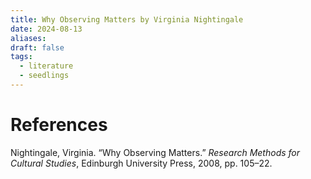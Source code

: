```yaml
---
title: Why Observing Matters by Virginia Nightingale
date: 2024-08-13
aliases: 
draft: false
tags:
  - literature
  - seedlings
---
```


# References

Nightingale, Virginia. “Why Observing Matters.” _Research Methods for Cultural Studies_, Edinburgh University Press, 2008, pp. 105–22.